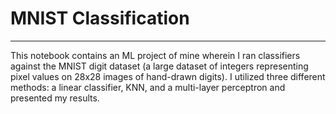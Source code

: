 # MNIST Classification
<hr>
This notebook contains an ML project of mine wherein I ran classifiers against the MNIST digit dataset (a large dataset of integers representing pixel values on 28x28 images of hand-drawn digits). I utilized three different methods: a linear classifier, KNN, and a multi-layer perceptron and presented my results.